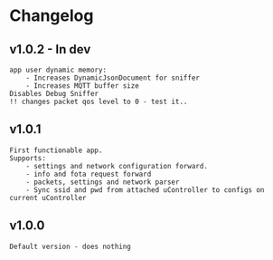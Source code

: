 # Changelog

## v1.0.2 - In dev
	app user dynamic memory:
		- Increases DynamicJsonDocument for sniffer
		- Increases MQTT buffer size
	Disables Debug Sniffer
	!! changes packet qos level to 0 - test it..

## v1.0.1
	First functionable app.
	Supports: 
		- settings and network configuration forward.
		- info and fota request forward
		- packets, settings and network parser
		- Sync ssid and pwd from attached uController to configs on current uController

## v1.0.0
	Default version - does nothing
